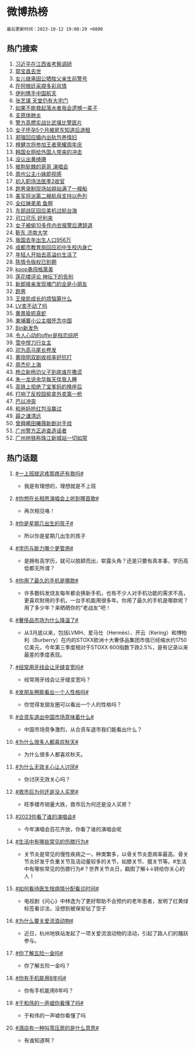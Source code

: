 # 微博热榜

`最后更新时间：2023-10-12 19:08:29 +0800`

## 热门搜索

1. [习近平在江西省考察调研](https://m.weibo.cn/search?containerid=100103type%3D1%26t%3D10%26q%3D%23%E4%B9%A0%E8%BF%91%E5%B9%B3%E5%9C%A8%E6%B1%9F%E8%A5%BF%E7%9C%81%E8%80%83%E5%AF%9F%E8%B0%83%E7%A0%94%23&stream_entry_id=51&isnewpage=1&extparam=seat%3D1%26filter_type%3Drealtimehot%26pos%3D0%26c_type%3D51%26q%3D%2523%25E4%25B9%25A0%25E8%25BF%2591%25E5%25B9%25B3%25E5%259C%25A8%25E6%25B1%259F%25E8%25A5%25BF%25E7%259C%2581%25E8%2580%2583%25E5%25AF%259F%25E8%25B0%2583%25E7%25A0%2594%2523%26dgr%3D0%26stream_entry_id%3D51%26cate%3D10103%26display_time%3D1697108908%26pre_seqid%3D169710890861102733978)
1. [郭宝昌去世](https://m.weibo.cn/search?containerid=100103type%3D1%26t%3D10%26q%3D%23%E9%83%AD%E5%AE%9D%E6%98%8C%E5%8E%BB%E4%B8%96%23&stream_entry_id=31&isnewpage=1&extparam=seat%3D1%26stream_entry_id%3D31%26c_type%3D31%26band_rank%3D1%26cate%3D5001%26filter_type%3Drealtimehot%26pos%3D0%26lcate%3D5001%26q%3D%2523%25E9%2583%25AD%25E5%25AE%259D%25E6%2598%258C%25E5%258E%25BB%25E4%25B8%2596%2523%26dgr%3D0%26realpos%3D1%26flag%3D16%26display_time%3D1697108908%26pre_seqid%3D169710890861102733978)
1. [女儿继承因公牺牲父亲生前警号](https://m.weibo.cn/search?containerid=100103type%3D1%26t%3D10%26q%3D%23%E5%A5%B3%E5%84%BF%E7%BB%A7%E6%89%BF%E5%9B%A0%E5%85%AC%E7%89%BA%E7%89%B2%E7%88%B6%E4%BA%B2%E7%94%9F%E5%89%8D%E8%AD%A6%E5%8F%B7%23&stream_entry_id=31&isnewpage=1&extparam=seat%3D1%26stream_entry_id%3D31%26c_type%3D31%26band_rank%3D2%26cate%3D5001%26filter_type%3Drealtimehot%26pos%3D1%26lcate%3D5001%26q%3D%2523%25E5%25A5%25B3%25E5%2584%25BF%25E7%25BB%25A7%25E6%2589%25BF%25E5%259B%25A0%25E5%2585%25AC%25E7%2589%25BA%25E7%2589%25B2%25E7%2588%25B6%25E4%25BA%25B2%25E7%2594%259F%25E5%2589%258D%25E8%25AD%25A6%25E5%258F%25B7%2523%26dgr%3D0%26realpos%3D2%26flag%3D32768%26display_time%3D1697108908%26pre_seqid%3D169710890861102733978)
1. [在阿根廷采撷多彩风情](https://m.weibo.cn/search?containerid=100103type%3D1%26t%3D10%26q%3D%23%E5%9C%A8%E9%98%BF%E6%A0%B9%E5%BB%B7%E9%87%87%E6%92%B7%E5%A4%9A%E5%BD%A9%E9%A3%8E%E6%83%85%23&stream_entry_id=31&isnewpage=1&extparam=seat%3D1%26stream_entry_id%3D31%26c_type%3D31%26band_rank%3D3%26cate%3D5001%26filter_type%3Drealtimehot%26pos%3D2%26lcate%3D5001%26q%3D%2523%25E5%259C%25A8%25E9%2598%25BF%25E6%25A0%25B9%25E5%25BB%25B7%25E9%2587%2587%25E6%2592%25B7%25E5%25A4%259A%25E5%25BD%25A9%25E9%25A3%258E%25E6%2583%2585%2523%26dgr%3D0%26realpos%3D3%26flag%3D0%26display_time%3D1697108908%26pre_seqid%3D169710890861102733978)
1. [伊利携手中国航天](https://m.weibo.cn/search?containerid=100103type%3D1%26t%3D10%26q%3D%23%E4%BC%8A%E5%88%A9%E6%90%BA%E6%89%8B%E4%B8%AD%E5%9B%BD%E8%88%AA%E5%A4%A9%23&stream_entry_id=31&isnewpage=1&extparam=seat%3D1%26stream_entry_id%3D31%26c_type%3D31%26band_rank%3D4%26cate%3D5001%26filter_type%3Drealtimehot%26is_ad_pos%3D1%26pos%3D3%26adid%3D207542%26q%3D%2523%25E4%25BC%258A%25E5%2588%25A9%25E6%2590%25BA%25E6%2589%258B%25E4%25B8%25AD%25E5%259B%25BD%25E8%2588%25AA%25E5%25A4%25A9%2523%26dgr%3D0%26lcate%3D5001%26topic_ad%3D1%26display_time%3D1697108908%26pre_seqid%3D169710890861102733978)
1. [张艺谋 天堂仍有大宅门](https://m.weibo.cn/search?containerid=100103type%3D1%26t%3D10%26q%3D%E5%BC%A0%E8%89%BA%E8%B0%8B+%E5%A4%A9%E5%A0%82%E4%BB%8D%E6%9C%89%E5%A4%A7%E5%AE%85%E9%97%A8&stream_entry_id=31&isnewpage=1&extparam=seat%3D1%26stream_entry_id%3D31%26c_type%3D31%26band_rank%3D4%26cate%3D5001%26filter_type%3Drealtimehot%26pos%3D4%26lcate%3D5001%26q%3D%25E5%25BC%25A0%25E8%2589%25BA%25E8%25B0%258B%2520%25E5%25A4%25A9%25E5%25A0%2582%25E4%25BB%258D%25E6%259C%2589%25E5%25A4%25A7%25E5%25AE%2585%25E9%2597%25A8%26dgr%3D0%26realpos%3D4%26flag%3D1%26display_time%3D1697108908%26pre_seqid%3D169710890861102733978)
1. [如果不能救起落水者我会遗憾一辈子](https://m.weibo.cn/search?containerid=100103type%3D1%26t%3D10%26q%3D%23%E5%A6%82%E6%9E%9C%E4%B8%8D%E8%83%BD%E6%95%91%E8%B5%B7%E8%90%BD%E6%B0%B4%E8%80%85%E6%88%91%E4%BC%9A%E9%81%97%E6%86%BE%E4%B8%80%E8%BE%88%E5%AD%90%23&stream_entry_id=31&isnewpage=1&extparam=seat%3D1%26stream_entry_id%3D31%26c_type%3D31%26band_rank%3D5%26cate%3D5001%26filter_type%3Drealtimehot%26pos%3D5%26lcate%3D5001%26q%3D%2523%25E5%25A6%2582%25E6%259E%259C%25E4%25B8%258D%25E8%2583%25BD%25E6%2595%2591%25E8%25B5%25B7%25E8%2590%25BD%25E6%25B0%25B4%25E8%2580%2585%25E6%2588%2591%25E4%25BC%259A%25E9%2581%2597%25E6%2586%25BE%25E4%25B8%2580%25E8%25BE%2588%25E5%25AD%2590%2523%26dgr%3D0%26realpos%3D5%26flag%3D32768%26display_time%3D1697108908%26pre_seqid%3D169710890861102733978)
1. [支原体肺炎](https://m.weibo.cn/search?containerid=100103type%3D1%26t%3D10%26q%3D%E6%94%AF%E5%8E%9F%E4%BD%93%E8%82%BA%E7%82%8E&stream_entry_id=31&isnewpage=1&extparam=seat%3D1%26stream_entry_id%3D31%26c_type%3D31%26band_rank%3D6%26cate%3D5001%26filter_type%3Drealtimehot%26pos%3D6%26lcate%3D5001%26q%3D%25E6%2594%25AF%25E5%258E%259F%25E4%25BD%2593%25E8%2582%25BA%25E7%2582%258E%26dgr%3D0%26realpos%3D6%26flag%3D1%26display_time%3D1697108908%26pre_seqid%3D169710890861102733978)
1. [警方高燃实战比武堪比警匪片](https://m.weibo.cn/search?containerid=100103type%3D1%26t%3D10%26q%3D%23%E8%AD%A6%E6%96%B9%E9%AB%98%E7%87%83%E5%AE%9E%E6%88%98%E6%AF%94%E6%AD%A6%E5%A0%AA%E6%AF%94%E8%AD%A6%E5%8C%AA%E7%89%87%23&stream_entry_id=31&isnewpage=1&extparam=seat%3D1%26stream_entry_id%3D31%26c_type%3D31%26band_rank%3D7%26cate%3D5001%26filter_type%3Drealtimehot%26pos%3D7%26lcate%3D5001%26q%3D%2523%25E8%25AD%25A6%25E6%2596%25B9%25E9%25AB%2598%25E7%2587%2583%25E5%25AE%259E%25E6%2588%2598%25E6%25AF%2594%25E6%25AD%25A6%25E5%25A0%25AA%25E6%25AF%2594%25E8%25AD%25A6%25E5%258C%25AA%25E7%2589%2587%2523%26dgr%3D0%26realpos%3D7%26flag%3D32768%26display_time%3D1697108908%26pre_seqid%3D169710890861102733978)
1. [女子怀孕5个月被房东知道后退租](https://m.weibo.cn/search?containerid=100103type%3D1%26t%3D10%26q%3D%23%E5%A5%B3%E5%AD%90%E6%80%80%E5%AD%955%E4%B8%AA%E6%9C%88%E8%A2%AB%E6%88%BF%E4%B8%9C%E7%9F%A5%E9%81%93%E5%90%8E%E9%80%80%E7%A7%9F%23&stream_entry_id=31&isnewpage=1&extparam=seat%3D1%26stream_entry_id%3D31%26c_type%3D31%26band_rank%3D8%26cate%3D5001%26filter_type%3Drealtimehot%26pos%3D8%26lcate%3D5001%26q%3D%2523%25E5%25A5%25B3%25E5%25AD%2590%25E6%2580%2580%25E5%25AD%25955%25E4%25B8%25AA%25E6%259C%2588%25E8%25A2%25AB%25E6%2588%25BF%25E4%25B8%259C%25E7%259F%25A5%25E9%2581%2593%25E5%2590%258E%25E9%2580%2580%25E7%25A7%259F%2523%26dgr%3D0%26realpos%3D8%26flag%3D2%26display_time%3D1697108908%26pre_seqid%3D169710890861102733978)
1. [郑强回应婚内出轨包养情妇](https://m.weibo.cn/search?containerid=100103type%3D1%26t%3D10%26q%3D%23%E9%83%91%E5%BC%BA%E5%9B%9E%E5%BA%94%E5%A9%9A%E5%86%85%E5%87%BA%E8%BD%A8%E5%8C%85%E5%85%BB%E6%83%85%E5%A6%87%23&stream_entry_id=31&isnewpage=1&extparam=seat%3D1%26stream_entry_id%3D31%26c_type%3D31%26band_rank%3D9%26cate%3D5001%26filter_type%3Drealtimehot%26pos%3D9%26lcate%3D5001%26q%3D%2523%25E9%2583%2591%25E5%25BC%25BA%25E5%259B%259E%25E5%25BA%2594%25E5%25A9%259A%25E5%2586%2585%25E5%2587%25BA%25E8%25BD%25A8%25E5%258C%2585%25E5%2585%25BB%25E6%2583%2585%25E5%25A6%2587%2523%26dgr%3D0%26realpos%3D9%26flag%3D2%26display_time%3D1697108908%26pre_seqid%3D169710890861102733978)
1. [檀健次将参加王者荣耀周年庆](https://m.weibo.cn/search?containerid=100103type%3D1%26t%3D10%26q%3D%23%E6%AA%80%E5%81%A5%E6%AC%A1%E5%B0%86%E5%8F%82%E5%8A%A0%E7%8E%8B%E8%80%85%E8%8D%A3%E8%80%80%E5%91%A8%E5%B9%B4%E5%BA%86%23&stream_entry_id=31&isnewpage=1&extparam=seat%3D1%26stream_entry_id%3D31%26c_type%3D31%26band_rank%3D10%26cate%3D5001%26filter_type%3Drealtimehot%26pos%3D10%26lcate%3D5001%26q%3D%2523%25E6%25AA%2580%25E5%2581%25A5%25E6%25AC%25A1%25E5%25B0%2586%25E5%258F%2582%25E5%258A%25A0%25E7%258E%258B%25E8%2580%2585%25E8%258D%25A3%25E8%2580%2580%25E5%2591%25A8%25E5%25B9%25B4%25E5%25BA%2586%2523%26dgr%3D0%26realpos%3D10%26flag%3D1%26display_time%3D1697108908%26pre_seqid%3D169710890861102733978)
1. [韩国女厕给外国人带来的冲击](https://m.weibo.cn/search?containerid=100103type%3D1%26t%3D10%26q%3D%E9%9F%A9%E5%9B%BD%E5%A5%B3%E5%8E%95%E7%BB%99%E5%A4%96%E5%9B%BD%E4%BA%BA%E5%B8%A6%E6%9D%A5%E7%9A%84%E5%86%B2%E5%87%BB&stream_entry_id=31&isnewpage=1&extparam=seat%3D1%26stream_entry_id%3D31%26c_type%3D31%26band_rank%3D11%26cate%3D5001%26filter_type%3Drealtimehot%26pos%3D11%26lcate%3D5001%26q%3D%25E9%259F%25A9%25E5%259B%25BD%25E5%25A5%25B3%25E5%258E%2595%25E7%25BB%2599%25E5%25A4%2596%25E5%259B%25BD%25E4%25BA%25BA%25E5%25B8%25A6%25E6%259D%25A5%25E7%259A%2584%25E5%2586%25B2%25E5%2587%25BB%26dgr%3D0%26realpos%3D11%26flag%3D1%26display_time%3D1697108908%26pre_seqid%3D169710890861102733978)
1. [没认出黄绮珊](https://m.weibo.cn/search?containerid=100103type%3D1%26t%3D10%26q%3D%23%E6%B2%A1%E8%AE%A4%E5%87%BA%E9%BB%84%E7%BB%AE%E7%8F%8A%23&stream_entry_id=31&isnewpage=1&extparam=seat%3D1%26stream_entry_id%3D31%26c_type%3D31%26band_rank%3D12%26cate%3D5001%26filter_type%3Drealtimehot%26pos%3D12%26lcate%3D5001%26q%3D%2523%25E6%25B2%25A1%25E8%25AE%25A4%25E5%2587%25BA%25E9%25BB%2584%25E7%25BB%25AE%25E7%258F%258A%2523%26dgr%3D0%26realpos%3D12%26flag%3D1%26display_time%3D1697108908%26pre_seqid%3D169710890861102733978)
1. [披荆斩棘的哥哥 演唱会](https://m.weibo.cn/search?containerid=100103type%3D1%26t%3D10%26q%3D%E6%8A%AB%E8%8D%86%E6%96%A9%E6%A3%98%E7%9A%84%E5%93%A5%E5%93%A5+%E6%BC%94%E5%94%B1%E4%BC%9A&stream_entry_id=31&isnewpage=1&extparam=seat%3D1%26stream_entry_id%3D31%26c_type%3D31%26band_rank%3D13%26cate%3D5001%26filter_type%3Drealtimehot%26pos%3D13%26lcate%3D5001%26q%3D%25E6%258A%25AB%25E8%258D%2586%25E6%2596%25A9%25E6%25A3%2598%25E7%259A%2584%25E5%2593%25A5%25E5%2593%25A5%2520%25E6%25BC%2594%25E5%2594%25B1%25E4%25BC%259A%26dgr%3D0%26realpos%3D13%26flag%3D1%26display_time%3D1697108908%26pre_seqid%3D169710890861102733978)
1. [周也公主小妹即视感](https://m.weibo.cn/search?containerid=100103type%3D1%26t%3D10%26q%3D%23%E5%91%A8%E4%B9%9F%E5%85%AC%E4%B8%BB%E5%B0%8F%E5%A6%B9%E5%8D%B3%E8%A7%86%E6%84%9F%23&stream_entry_id=31&isnewpage=1&extparam=seat%3D1%26stream_entry_id%3D31%26c_type%3D31%26band_rank%3D14%26cate%3D5001%26filter_type%3Drealtimehot%26pos%3D14%26lcate%3D5001%26q%3D%2523%25E5%2591%25A8%25E4%25B9%259F%25E5%2585%25AC%25E4%25B8%25BB%25E5%25B0%258F%25E5%25A6%25B9%25E5%258D%25B3%25E8%25A7%2586%25E6%2584%259F%2523%26dgr%3D0%26realpos%3D14%26flag%3D1%26display_time%3D1697108908%26pre_seqid%3D169710890861102733978)
1. [初入职场法医季2收官](https://m.weibo.cn/search?containerid=100103type%3D1%26t%3D10%26q%3D%23%E5%88%9D%E5%85%A5%E8%81%8C%E5%9C%BA%E6%B3%95%E5%8C%BB%E5%AD%A32%E6%94%B6%E5%AE%98%23&stream_entry_id=31&isnewpage=1&extparam=seat%3D1%26stream_entry_id%3D31%26c_type%3D31%26band_rank%3D15%26cate%3D5001%26filter_type%3Drealtimehot%26lcate%3D5001%26pos%3D15%26adid%3D207692%26q%3D%2523%25E5%2588%259D%25E5%2585%25A5%25E8%2581%258C%25E5%259C%25BA%25E6%25B3%2595%25E5%258C%25BB%25E5%25AD%25A32%25E6%2594%25B6%25E5%25AE%2598%2523%26dgr%3D0%26realpos%3D15%26flag%3D0%26display_time%3D1697108908%26pre_seqid%3D169710890861102733978)
1. [跑男录制现场站姐站满了一艘船](https://m.weibo.cn/search?containerid=100103type%3D1%26t%3D10%26q%3D%23%E8%B7%91%E7%94%B7%E5%BD%95%E5%88%B6%E7%8E%B0%E5%9C%BA%E7%AB%99%E5%A7%90%E7%AB%99%E6%BB%A1%E4%BA%86%E4%B8%80%E8%89%98%E8%88%B9%23&stream_entry_id=31&isnewpage=1&extparam=seat%3D1%26stream_entry_id%3D31%26c_type%3D31%26band_rank%3D16%26cate%3D5001%26filter_type%3Drealtimehot%26pos%3D16%26lcate%3D5001%26q%3D%2523%25E8%25B7%2591%25E7%2594%25B7%25E5%25BD%2595%25E5%2588%25B6%25E7%258E%25B0%25E5%259C%25BA%25E7%25AB%2599%25E5%25A7%2590%25E7%25AB%2599%25E6%25BB%25A1%25E4%25BA%2586%25E4%25B8%2580%25E8%2589%2598%25E8%2588%25B9%2523%26dgr%3D0%26realpos%3D16%26flag%3D0%26display_time%3D1697108908%26pre_seqid%3D169710890861102733978)
1. [美军将派第二艘航母支持以色列](https://m.weibo.cn/search?containerid=100103type%3D1%26t%3D10%26q%3D%23%E7%BE%8E%E5%86%9B%E5%B0%86%E6%B4%BE%E7%AC%AC%E4%BA%8C%E8%89%98%E8%88%AA%E6%AF%8D%E6%94%AF%E6%8C%81%E4%BB%A5%E8%89%B2%E5%88%97%23&stream_entry_id=31&isnewpage=1&extparam=seat%3D1%26stream_entry_id%3D31%26c_type%3D31%26band_rank%3D17%26cate%3D5001%26filter_type%3Drealtimehot%26pos%3D17%26lcate%3D5001%26q%3D%2523%25E7%25BE%258E%25E5%2586%259B%25E5%25B0%2586%25E6%25B4%25BE%25E7%25AC%25AC%25E4%25BA%258C%25E8%2589%2598%25E8%2588%25AA%25E6%25AF%258D%25E6%2594%25AF%25E6%258C%2581%25E4%25BB%25A5%25E8%2589%25B2%25E5%2588%2597%2523%26dgr%3D0%26realpos%3D17%26flag%3D0%26display_time%3D1697108908%26pre_seqid%3D169710890861102733978)
1. [全红婵弟弟 鱼啊](https://m.weibo.cn/search?containerid=100103type%3D1%26t%3D10%26q%3D%E5%85%A8%E7%BA%A2%E5%A9%B5%E5%BC%9F%E5%BC%9F+%E9%B1%BC%E5%95%8A&stream_entry_id=31&isnewpage=1&extparam=seat%3D1%26stream_entry_id%3D31%26c_type%3D31%26band_rank%3D18%26cate%3D5001%26filter_type%3Drealtimehot%26pos%3D18%26lcate%3D5001%26q%3D%25E5%2585%25A8%25E7%25BA%25A2%25E5%25A9%25B5%25E5%25BC%259F%25E5%25BC%259F%2520%25E9%25B1%25BC%25E5%2595%258A%26dgr%3D0%26realpos%3D18%26flag%3D0%26display_time%3D1697108908%26pre_seqid%3D169710890861102733978)
1. [东部战区回应美机过航台海](https://m.weibo.cn/search?containerid=100103type%3D1%26t%3D10%26q%3D%23%E4%B8%9C%E9%83%A8%E6%88%98%E5%8C%BA%E5%9B%9E%E5%BA%94%E7%BE%8E%E6%9C%BA%E8%BF%87%E8%88%AA%E5%8F%B0%E6%B5%B7%23&stream_entry_id=31&isnewpage=1&extparam=seat%3D1%26stream_entry_id%3D31%26c_type%3D31%26band_rank%3D19%26cate%3D5001%26filter_type%3Drealtimehot%26pos%3D19%26lcate%3D5001%26q%3D%2523%25E4%25B8%259C%25E9%2583%25A8%25E6%2588%2598%25E5%258C%25BA%25E5%259B%259E%25E5%25BA%2594%25E7%25BE%258E%25E6%259C%25BA%25E8%25BF%2587%25E8%2588%25AA%25E5%258F%25B0%25E6%25B5%25B7%2523%26dgr%3D0%26realpos%3D19%26flag%3D0%26display_time%3D1697108908%26pre_seqid%3D169710890861102733978)
1. [可口可乐 好利来](https://m.weibo.cn/search?containerid=100103type%3D1%26t%3D10%26q%3D%E5%8F%AF%E5%8F%A3%E5%8F%AF%E4%B9%90+%E5%A5%BD%E5%88%A9%E6%9D%A5&stream_entry_id=31&isnewpage=1&extparam=seat%3D1%26stream_entry_id%3D31%26c_type%3D31%26band_rank%3D20%26cate%3D5001%26filter_type%3Drealtimehot%26pos%3D20%26lcate%3D5001%26q%3D%25E5%258F%25AF%25E5%258F%25A3%25E5%258F%25AF%25E4%25B9%2590%2520%25E5%25A5%25BD%25E5%2588%25A9%25E6%259D%25A5%26dgr%3D0%26realpos%3D20%26flag%3D0%26display_time%3D1697108908%26pre_seqid%3D169710890861102733978)
1. [女子被偷10多件内衣报警后遭辞退](https://m.weibo.cn/search?containerid=100103type%3D1%26t%3D10%26q%3D%23%E5%A5%B3%E5%AD%90%E8%A2%AB%E5%81%B710%E5%A4%9A%E4%BB%B6%E5%86%85%E8%A1%A3%E6%8A%A5%E8%AD%A6%E5%90%8E%E9%81%AD%E8%BE%9E%E9%80%80%23&stream_entry_id=31&isnewpage=1&extparam=seat%3D1%26stream_entry_id%3D31%26c_type%3D31%26band_rank%3D21%26cate%3D5001%26filter_type%3Drealtimehot%26pos%3D21%26lcate%3D5001%26q%3D%2523%25E5%25A5%25B3%25E5%25AD%2590%25E8%25A2%25AB%25E5%2581%25B710%25E5%25A4%259A%25E4%25BB%25B6%25E5%2586%2585%25E8%25A1%25A3%25E6%258A%25A5%25E8%25AD%25A6%25E5%2590%258E%25E9%2581%25AD%25E8%25BE%259E%25E9%2580%2580%2523%26dgr%3D0%26realpos%3D21%26flag%3D0%26display_time%3D1697108908%26pre_seqid%3D169710890861102733978)
1. [靳东 济南大学](https://m.weibo.cn/search?containerid=100103type%3D1%26t%3D10%26q%3D%E9%9D%B3%E4%B8%9C+%E6%B5%8E%E5%8D%97%E5%A4%A7%E5%AD%A6&stream_entry_id=31&isnewpage=1&extparam=seat%3D1%26stream_entry_id%3D31%26c_type%3D31%26band_rank%3D22%26cate%3D5001%26filter_type%3Drealtimehot%26pos%3D22%26lcate%3D5001%26q%3D%25E9%259D%25B3%25E4%25B8%259C%2520%25E6%25B5%258E%25E5%258D%2597%25E5%25A4%25A7%25E5%25AD%25A6%26dgr%3D0%26realpos%3D22%26flag%3D0%26display_time%3D1697108908%26pre_seqid%3D169710890861102733978)
1. [我国去年出生人口956万](https://m.weibo.cn/search?containerid=100103type%3D1%26t%3D10%26q%3D%23%E6%88%91%E5%9B%BD%E5%8E%BB%E5%B9%B4%E5%87%BA%E7%94%9F%E4%BA%BA%E5%8F%A3956%E4%B8%87%23&stream_entry_id=31&isnewpage=1&extparam=seat%3D1%26stream_entry_id%3D31%26c_type%3D31%26band_rank%3D23%26cate%3D5001%26filter_type%3Drealtimehot%26pos%3D23%26lcate%3D5001%26q%3D%2523%25E6%2588%2591%25E5%259B%25BD%25E5%258E%25BB%25E5%25B9%25B4%25E5%2587%25BA%25E7%2594%259F%25E4%25BA%25BA%25E5%258F%25A3956%25E4%25B8%2587%2523%26dgr%3D0%26realpos%3D23%26flag%3D0%26display_time%3D1697108908%26pre_seqid%3D169710890861102733978)
1. [成都市教育局回应初中生校内身亡](https://m.weibo.cn/search?containerid=100103type%3D1%26t%3D10%26q%3D%23%E6%88%90%E9%83%BD%E5%B8%82%E6%95%99%E8%82%B2%E5%B1%80%E5%9B%9E%E5%BA%94%E5%88%9D%E4%B8%AD%E7%94%9F%E6%A0%A1%E5%86%85%E8%BA%AB%E4%BA%A1%23&stream_entry_id=31&isnewpage=1&extparam=seat%3D1%26stream_entry_id%3D31%26c_type%3D31%26band_rank%3D24%26cate%3D5001%26filter_type%3Drealtimehot%26pos%3D24%26lcate%3D5001%26q%3D%2523%25E6%2588%2590%25E9%2583%25BD%25E5%25B8%2582%25E6%2595%2599%25E8%2582%25B2%25E5%25B1%2580%25E5%259B%259E%25E5%25BA%2594%25E5%2588%259D%25E4%25B8%25AD%25E7%2594%259F%25E6%25A0%25A1%25E5%2586%2585%25E8%25BA%25AB%25E4%25BA%25A1%2523%26dgr%3D0%26realpos%3D24%26flag%3D1%26display_time%3D1697108908%26pre_seqid%3D169710890861102733978)
1. [年轻人开始去高溢价生活了](https://m.weibo.cn/search?containerid=100103type%3D1%26t%3D10%26q%3D%23%E5%B9%B4%E8%BD%BB%E4%BA%BA%E5%BC%80%E5%A7%8B%E5%8E%BB%E9%AB%98%E6%BA%A2%E4%BB%B7%E7%94%9F%E6%B4%BB%E4%BA%86%23&stream_entry_id=31&isnewpage=1&extparam=seat%3D1%26stream_entry_id%3D31%26c_type%3D31%26band_rank%3D25%26cate%3D5001%26filter_type%3Drealtimehot%26pos%3D25%26lcate%3D5001%26q%3D%2523%25E5%25B9%25B4%25E8%25BD%25BB%25E4%25BA%25BA%25E5%25BC%2580%25E5%25A7%258B%25E5%258E%25BB%25E9%25AB%2598%25E6%25BA%25A2%25E4%25BB%25B7%25E7%2594%259F%25E6%25B4%25BB%25E4%25BA%2586%2523%26dgr%3D0%26realpos%3D25%26flag%3D1%26display_time%3D1697108908%26pre_seqid%3D169710890861102733978)
1. [陈情令版权已到期](https://m.weibo.cn/search?containerid=100103type%3D1%26t%3D10%26q%3D%23%E9%99%88%E6%83%85%E4%BB%A4%E7%89%88%E6%9D%83%E5%B7%B2%E5%88%B0%E6%9C%9F%23&stream_entry_id=31&isnewpage=1&extparam=seat%3D1%26stream_entry_id%3D31%26c_type%3D31%26band_rank%3D26%26cate%3D5001%26filter_type%3Drealtimehot%26pos%3D26%26lcate%3D5001%26q%3D%2523%25E9%2599%2588%25E6%2583%2585%25E4%25BB%25A4%25E7%2589%2588%25E6%259D%2583%25E5%25B7%25B2%25E5%2588%25B0%25E6%259C%259F%2523%26dgr%3D0%26realpos%3D26%26flag%3D0%26display_time%3D1697108908%26pre_seqid%3D169710890861102733978)
1. [kpop勇闯格莱美](https://m.weibo.cn/search?containerid=100103type%3D1%26t%3D10%26q%3D%23kpop%E5%8B%87%E9%97%AF%E6%A0%BC%E8%8E%B1%E7%BE%8E%23&stream_entry_id=31&isnewpage=1&extparam=seat%3D1%26stream_entry_id%3D31%26c_type%3D31%26band_rank%3D27%26cate%3D5001%26filter_type%3Drealtimehot%26pos%3D27%26lcate%3D5001%26q%3D%2523kpop%25E5%258B%2587%25E9%2597%25AF%25E6%25A0%25BC%25E8%258E%25B1%25E7%25BE%258E%2523%26dgr%3D0%26realpos%3D27%26flag%3D1%26display_time%3D1697108908%26pre_seqid%3D169710890861102733978)
1. [莲花楼评论 神坛下的告别](https://m.weibo.cn/search?containerid=100103type%3D1%26t%3D10%26q%3D%E8%8E%B2%E8%8A%B1%E6%A5%BC%E8%AF%84%E8%AE%BA+%E7%A5%9E%E5%9D%9B%E4%B8%8B%E7%9A%84%E5%91%8A%E5%88%AB&stream_entry_id=31&isnewpage=1&extparam=seat%3D1%26stream_entry_id%3D31%26c_type%3D31%26band_rank%3D28%26cate%3D5001%26filter_type%3Drealtimehot%26pos%3D28%26lcate%3D5001%26q%3D%25E8%258E%25B2%25E8%258A%25B1%25E6%25A5%25BC%25E8%25AF%2584%25E8%25AE%25BA%2520%25E7%25A5%259E%25E5%259D%259B%25E4%25B8%258B%25E7%259A%2584%25E5%2591%258A%25E5%2588%25AB%26dgr%3D0%26realpos%3D28%26flag%3D1%26display_time%3D1697108908%26pre_seqid%3D169710890861102733978)
1. [新郎接亲发现堵门的全是小朋友](https://m.weibo.cn/search?containerid=100103type%3D1%26t%3D10%26q%3D%23%E6%96%B0%E9%83%8E%E6%8E%A5%E4%BA%B2%E5%8F%91%E7%8E%B0%E5%A0%B5%E9%97%A8%E7%9A%84%E5%85%A8%E6%98%AF%E5%B0%8F%E6%9C%8B%E5%8F%8B%23&stream_entry_id=31&isnewpage=1&extparam=seat%3D1%26stream_entry_id%3D31%26c_type%3D31%26band_rank%3D29%26cate%3D5001%26filter_type%3Drealtimehot%26pos%3D29%26lcate%3D5001%26q%3D%2523%25E6%2596%25B0%25E9%2583%258E%25E6%258E%25A5%25E4%25BA%25B2%25E5%258F%2591%25E7%258E%25B0%25E5%25A0%25B5%25E9%2597%25A8%25E7%259A%2584%25E5%2585%25A8%25E6%2598%25AF%25E5%25B0%258F%25E6%259C%258B%25E5%258F%258B%2523%26dgr%3D0%26realpos%3D29%26flag%3D32768%26display_time%3D1697108908%26pre_seqid%3D169710890861102733978)
1. [跑男](https://m.weibo.cn/search?containerid=100103type%3D1%26t%3D10%26q%3D%E8%B7%91%E7%94%B7&stream_entry_id=31&isnewpage=1&extparam=seat%3D1%26stream_entry_id%3D31%26c_type%3D31%26band_rank%3D30%26cate%3D5001%26filter_type%3Drealtimehot%26pos%3D30%26lcate%3D5001%26q%3D%25E8%25B7%2591%25E7%2594%25B7%26dgr%3D0%26realpos%3D30%26flag%3D0%26display_time%3D1697108908%26pre_seqid%3D169710890861102733978)
1. [王俊凯成长的烦恼算什么](https://m.weibo.cn/search?containerid=100103type%3D1%26t%3D10%26q%3D%23%E7%8E%8B%E4%BF%8A%E5%87%AF%E6%88%90%E9%95%BF%E7%9A%84%E7%83%A6%E6%81%BC%E7%AE%97%E4%BB%80%E4%B9%88%23&stream_entry_id=31&isnewpage=1&extparam=seat%3D1%26stream_entry_id%3D31%26c_type%3D31%26band_rank%3D31%26cate%3D5001%26filter_type%3Drealtimehot%26pos%3D31%26lcate%3D5001%26q%3D%2523%25E7%258E%258B%25E4%25BF%258A%25E5%2587%25AF%25E6%2588%2590%25E9%2595%25BF%25E7%259A%2584%25E7%2583%25A6%25E6%2581%25BC%25E7%25AE%2597%25E4%25BB%2580%25E4%25B9%2588%2523%26dgr%3D0%26realpos%3D31%26flag%3D1%26display_time%3D1697108908%26pre_seqid%3D169710890861102733978)
1. [LV卖不动了吗](https://m.weibo.cn/search?containerid=100103type%3D1%26t%3D10%26q%3D%23LV%E5%8D%96%E4%B8%8D%E5%8A%A8%E4%BA%86%E5%90%97%23&stream_entry_id=31&isnewpage=1&extparam=seat%3D1%26stream_entry_id%3D31%26c_type%3D31%26band_rank%3D32%26cate%3D5001%26filter_type%3Drealtimehot%26pos%3D32%26lcate%3D5001%26q%3D%2523LV%25E5%258D%2596%25E4%25B8%258D%25E5%258A%25A8%25E4%25BA%2586%25E5%2590%2597%2523%26dgr%3D0%26realpos%3D32%26flag%3D0%26display_time%3D1697108908%26pre_seqid%3D169710890861102733978)
1. [黄景瑜抓真蛇](https://m.weibo.cn/search?containerid=100103type%3D1%26t%3D10%26q%3D%23%E9%BB%84%E6%99%AF%E7%91%9C%E6%8A%93%E7%9C%9F%E8%9B%87%23&stream_entry_id=31&isnewpage=1&extparam=seat%3D1%26stream_entry_id%3D31%26c_type%3D31%26band_rank%3D33%26cate%3D5001%26filter_type%3Drealtimehot%26pos%3D33%26lcate%3D5001%26q%3D%2523%25E9%25BB%2584%25E6%2599%25AF%25E7%2591%259C%25E6%258A%2593%25E7%259C%259F%25E8%259B%2587%2523%26dgr%3D0%26realpos%3D33%26flag%3D1%26display_time%3D1697108908%26pre_seqid%3D169710890861102733978)
1. [柬埔寨小公主唱怀念中国](https://m.weibo.cn/search?containerid=100103type%3D1%26t%3D10%26q%3D%23%E6%9F%AC%E5%9F%94%E5%AF%A8%E5%B0%8F%E5%85%AC%E4%B8%BB%E5%94%B1%E6%80%80%E5%BF%B5%E4%B8%AD%E5%9B%BD%23&stream_entry_id=31&isnewpage=1&extparam=seat%3D1%26stream_entry_id%3D31%26c_type%3D31%26band_rank%3D34%26cate%3D5001%26filter_type%3Drealtimehot%26pos%3D34%26lcate%3D5001%26q%3D%2523%25E6%259F%25AC%25E5%259F%2594%25E5%25AF%25A8%25E5%25B0%258F%25E5%2585%25AC%25E4%25B8%25BB%25E5%2594%25B1%25E6%2580%2580%25E5%25BF%25B5%25E4%25B8%25AD%25E5%259B%25BD%2523%26dgr%3D0%26realpos%3D34%26flag%3D1%26display_time%3D1697108908%26pre_seqid%3D169710890861102733978)
1. [Bin新发色](https://m.weibo.cn/search?containerid=100103type%3D1%26t%3D10%26q%3D%23Bin%E6%96%B0%E5%8F%91%E8%89%B2%23&stream_entry_id=31&isnewpage=1&extparam=seat%3D1%26stream_entry_id%3D31%26c_type%3D31%26band_rank%3D35%26cate%3D5001%26filter_type%3Drealtimehot%26pos%3D35%26lcate%3D5001%26q%3D%2523Bin%25E6%2596%25B0%25E5%258F%2591%25E8%2589%25B2%2523%26dgr%3D0%26realpos%3D35%26flag%3D1%26display_time%3D1697108908%26pre_seqid%3D169710890861102733978)
1. [令人心动的offer是档恋综吧](https://m.weibo.cn/search?containerid=100103type%3D1%26t%3D10%26q%3D%23%E4%BB%A4%E4%BA%BA%E5%BF%83%E5%8A%A8%E7%9A%84offer%E6%98%AF%E6%A1%A3%E6%81%8B%E7%BB%BC%E5%90%A7%23&stream_entry_id=31&isnewpage=1&extparam=seat%3D1%26stream_entry_id%3D31%26c_type%3D31%26band_rank%3D36%26cate%3D5001%26filter_type%3Drealtimehot%26pos%3D36%26lcate%3D5001%26q%3D%2523%25E4%25BB%25A4%25E4%25BA%25BA%25E5%25BF%2583%25E5%258A%25A8%25E7%259A%2584offer%25E6%2598%25AF%25E6%25A1%25A3%25E6%2581%258B%25E7%25BB%25BC%25E5%2590%25A7%2523%26dgr%3D0%26realpos%3D36%26flag%3D1%26display_time%3D1697108908%26pre_seqid%3D169710890861102733978)
1. [雪中悍刀行女主](https://m.weibo.cn/search?containerid=100103type%3D1%26t%3D10%26q%3D%23%E9%9B%AA%E4%B8%AD%E6%82%8D%E5%88%80%E8%A1%8C%E5%A5%B3%E4%B8%BB%23&stream_entry_id=31&isnewpage=1&extparam=seat%3D1%26stream_entry_id%3D31%26c_type%3D31%26band_rank%3D37%26cate%3D5001%26filter_type%3Drealtimehot%26pos%3D37%26lcate%3D5001%26q%3D%2523%25E9%259B%25AA%25E4%25B8%25AD%25E6%2582%258D%25E5%2588%2580%25E8%25A1%258C%25E5%25A5%25B3%25E4%25B8%25BB%2523%26dgr%3D0%26realpos%3D37%26flag%3D0%26display_time%3D1697108908%26pre_seqid%3D169710890861102733978)
1. [邓为高马尾长卷发](https://m.weibo.cn/search?containerid=100103type%3D1%26t%3D10%26q%3D%23%E9%82%93%E4%B8%BA%E9%AB%98%E9%A9%AC%E5%B0%BE%E9%95%BF%E5%8D%B7%E5%8F%91%23&stream_entry_id=31&isnewpage=1&extparam=seat%3D1%26stream_entry_id%3D31%26c_type%3D31%26band_rank%3D38%26cate%3D5001%26filter_type%3Drealtimehot%26pos%3D38%26lcate%3D5001%26q%3D%2523%25E9%2582%2593%25E4%25B8%25BA%25E9%25AB%2598%25E9%25A9%25AC%25E5%25B0%25BE%25E9%2595%25BF%25E5%258D%25B7%25E5%258F%2591%2523%26dgr%3D0%26realpos%3D38%26flag%3D0%26display_time%3D1697108908%26pre_seqid%3D169710890861102733978)
1. [黄晓明双剧收视率好抗打](https://m.weibo.cn/search?containerid=100103type%3D1%26t%3D10%26q%3D%23%E9%BB%84%E6%99%93%E6%98%8E%E5%8F%8C%E5%89%A7%E6%94%B6%E8%A7%86%E7%8E%87%E5%A5%BD%E6%8A%97%E6%89%93%23&stream_entry_id=31&isnewpage=1&extparam=seat%3D1%26stream_entry_id%3D31%26c_type%3D31%26band_rank%3D39%26cate%3D5001%26filter_type%3Drealtimehot%26pos%3D39%26lcate%3D5001%26q%3D%2523%25E9%25BB%2584%25E6%2599%2593%25E6%2598%258E%25E5%258F%258C%25E5%2589%25A7%25E6%2594%25B6%25E8%25A7%2586%25E7%258E%2587%25E5%25A5%25BD%25E6%258A%2597%25E6%2589%2593%2523%26dgr%3D0%26realpos%3D39%26flag%3D1%26display_time%3D1697108908%26pre_seqid%3D169710890861102733978)
1. [周杰伦上海](https://m.weibo.cn/search?containerid=100103type%3D1%26t%3D10%26q%3D%E5%91%A8%E6%9D%B0%E4%BC%A6%E4%B8%8A%E6%B5%B7&stream_entry_id=31&isnewpage=1&extparam=seat%3D1%26stream_entry_id%3D31%26c_type%3D31%26band_rank%3D40%26cate%3D5001%26filter_type%3Drealtimehot%26pos%3D40%26lcate%3D5001%26q%3D%25E5%2591%25A8%25E6%259D%25B0%25E4%25BC%25A6%25E4%25B8%258A%25E6%25B5%25B7%26dgr%3D0%26realpos%3D40%26flag%3D1%26display_time%3D1697108908%26pre_seqid%3D169710890861102733978)
1. [杨立新杨玏父子到底谁在撒谎](https://m.weibo.cn/search?containerid=100103type%3D1%26t%3D10%26q%3D%23%E6%9D%A8%E7%AB%8B%E6%96%B0%E6%9D%A8%E7%8E%8F%E7%88%B6%E5%AD%90%E5%88%B0%E5%BA%95%E8%B0%81%E5%9C%A8%E6%92%92%E8%B0%8E%23&stream_entry_id=31&isnewpage=1&extparam=seat%3D1%26stream_entry_id%3D31%26c_type%3D31%26band_rank%3D41%26cate%3D5001%26filter_type%3Drealtimehot%26pos%3D41%26lcate%3D5001%26q%3D%2523%25E6%259D%25A8%25E7%25AB%258B%25E6%2596%25B0%25E6%259D%25A8%25E7%258E%258F%25E7%2588%25B6%25E5%25AD%2590%25E5%2588%25B0%25E5%25BA%2595%25E8%25B0%2581%25E5%259C%25A8%25E6%2592%2592%25E8%25B0%258E%2523%26dgr%3D0%26realpos%3D41%26flag%3D0%26display_time%3D1697108908%26pre_seqid%3D169710890861102733978)
1. [朱一龙说余华每天伴我入睡](https://m.weibo.cn/search?containerid=100103type%3D1%26t%3D10%26q%3D%E6%9C%B1%E4%B8%80%E9%BE%99%E8%AF%B4%E4%BD%99%E5%8D%8E%E6%AF%8F%E5%A4%A9%E4%BC%B4%E6%88%91%E5%85%A5%E7%9D%A1&stream_entry_id=31&isnewpage=1&extparam=seat%3D1%26stream_entry_id%3D31%26c_type%3D31%26band_rank%3D42%26cate%3D5001%26filter_type%3Drealtimehot%26pos%3D42%26lcate%3D5001%26q%3D%25E6%259C%25B1%25E4%25B8%2580%25E9%25BE%2599%25E8%25AF%25B4%25E4%25BD%2599%25E5%258D%258E%25E6%25AF%258F%25E5%25A4%25A9%25E4%25BC%25B4%25E6%2588%2591%25E5%2585%25A5%25E7%259D%25A1%26dgr%3D0%26realpos%3D42%26flag%3D1%26display_time%3D1697108908%26pre_seqid%3D169710890861102733978)
1. [高铁上拒绝了宝爹妈的换座后](https://m.weibo.cn/search?containerid=100103type%3D1%26t%3D10%26q%3D%23%E9%AB%98%E9%93%81%E4%B8%8A%E6%8B%92%E7%BB%9D%E4%BA%86%E5%AE%9D%E7%88%B9%E5%A6%88%E7%9A%84%E6%8D%A2%E5%BA%A7%E5%90%8E%23&stream_entry_id=31&isnewpage=1&extparam=seat%3D1%26stream_entry_id%3D31%26c_type%3D31%26band_rank%3D43%26cate%3D5001%26filter_type%3Drealtimehot%26pos%3D43%26lcate%3D5001%26q%3D%2523%25E9%25AB%2598%25E9%2593%2581%25E4%25B8%258A%25E6%258B%2592%25E7%25BB%259D%25E4%25BA%2586%25E5%25AE%259D%25E7%2588%25B9%25E5%25A6%2588%25E7%259A%2584%25E6%258D%25A2%25E5%25BA%25A7%25E5%2590%258E%2523%26dgr%3D0%26realpos%3D43%26flag%3D0%26display_time%3D1697108908%26pre_seqid%3D169710890861102733978)
1. [打响了反校园偷拿外卖第一枪](https://m.weibo.cn/search?containerid=100103type%3D1%26t%3D10%26q%3D%23%E6%89%93%E5%93%8D%E4%BA%86%E5%8F%8D%E6%A0%A1%E5%9B%AD%E5%81%B7%E6%8B%BF%E5%A4%96%E5%8D%96%E7%AC%AC%E4%B8%80%E6%9E%AA%23&stream_entry_id=31&isnewpage=1&extparam=seat%3D1%26stream_entry_id%3D31%26c_type%3D31%26band_rank%3D44%26cate%3D5001%26filter_type%3Drealtimehot%26pos%3D44%26lcate%3D5001%26q%3D%2523%25E6%2589%2593%25E5%2593%258D%25E4%25BA%2586%25E5%258F%258D%25E6%25A0%25A1%25E5%259B%25AD%25E5%2581%25B7%25E6%258B%25BF%25E5%25A4%2596%25E5%258D%2596%25E7%25AC%25AC%25E4%25B8%2580%25E6%259E%25AA%2523%26dgr%3D0%26realpos%3D44%26flag%3D0%26display_time%3D1697108908%26pre_seqid%3D169710890861102733978)
1. [巴以冲突](https://m.weibo.cn/search?containerid=100103type%3D1%26t%3D10%26q%3D%23%E5%B7%B4%E4%BB%A5%E5%86%B2%E7%AA%81%23&stream_entry_id=31&isnewpage=1&extparam=seat%3D1%26stream_entry_id%3D31%26c_type%3D31%26band_rank%3D45%26cate%3D5001%26filter_type%3Drealtimehot%26pos%3D45%26lcate%3D5001%26q%3D%2523%25E5%25B7%25B4%25E4%25BB%25A5%25E5%2586%25B2%25E7%25AA%2581%2523%26dgr%3D0%26realpos%3D45%26flag%3D0%26display_time%3D1697108908%26pre_seqid%3D169710890861102733978)
1. [和爸妈抢红包没赢过](https://m.weibo.cn/search?containerid=100103type%3D1%26t%3D10%26q%3D%23%E5%92%8C%E7%88%B8%E5%A6%88%E6%8A%A2%E7%BA%A2%E5%8C%85%E6%B2%A1%E8%B5%A2%E8%BF%87%23&stream_entry_id=31&isnewpage=1&extparam=seat%3D1%26stream_entry_id%3D31%26c_type%3D31%26band_rank%3D46%26cate%3D5001%26filter_type%3Drealtimehot%26pos%3D46%26lcate%3D5001%26q%3D%2523%25E5%2592%258C%25E7%2588%25B8%25E5%25A6%2588%25E6%258A%25A2%25E7%25BA%25A2%25E5%258C%2585%25E6%25B2%25A1%25E8%25B5%25A2%25E8%25BF%2587%2523%26dgr%3D0%26realpos%3D46%26flag%3D1%26display_time%3D1697108908%26pre_seqid%3D169710890861102733978)
1. [薛之谦清远](https://m.weibo.cn/search?containerid=100103type%3D1%26t%3D10%26q%3D%E8%96%9B%E4%B9%8B%E8%B0%A6%E6%B8%85%E8%BF%9C&stream_entry_id=31&isnewpage=1&extparam=seat%3D1%26stream_entry_id%3D31%26c_type%3D31%26band_rank%3D47%26cate%3D5001%26filter_type%3Drealtimehot%26pos%3D47%26lcate%3D5001%26q%3D%25E8%2596%259B%25E4%25B9%258B%25E8%25B0%25A6%25E6%25B8%2585%25E8%25BF%259C%26dgr%3D0%26realpos%3D47%26flag%3D1%26display_time%3D1697108908%26pre_seqid%3D169710890861102733978)
1. [曾舜晞田曦薇新剧对手戏](https://m.weibo.cn/search?containerid=100103type%3D1%26t%3D10%26q%3D%23%E6%9B%BE%E8%88%9C%E6%99%9E%E7%94%B0%E6%9B%A6%E8%96%87%E6%96%B0%E5%89%A7%E5%AF%B9%E6%89%8B%E6%88%8F%23&stream_entry_id=31&isnewpage=1&extparam=seat%3D1%26stream_entry_id%3D31%26c_type%3D31%26band_rank%3D48%26cate%3D5001%26filter_type%3Drealtimehot%26pos%3D48%26lcate%3D5001%26q%3D%2523%25E6%259B%25BE%25E8%2588%259C%25E6%2599%259E%25E7%2594%25B0%25E6%259B%25A6%25E8%2596%2587%25E6%2596%25B0%25E5%2589%25A7%25E5%25AF%25B9%25E6%2589%258B%25E6%2588%258F%2523%26dgr%3D0%26realpos%3D48%26flag%3D1%26display_time%3D1697108908%26pre_seqid%3D169710890861102733978)
1. [广州警方正追查造谣者](https://m.weibo.cn/search?containerid=100103type%3D1%26t%3D10%26q%3D%23%E5%B9%BF%E5%B7%9E%E8%AD%A6%E6%96%B9%E6%AD%A3%E8%BF%BD%E6%9F%A5%E9%80%A0%E8%B0%A3%E8%80%85%23&stream_entry_id=31&isnewpage=1&extparam=seat%3D1%26stream_entry_id%3D31%26c_type%3D31%26band_rank%3D49%26cate%3D5001%26filter_type%3Drealtimehot%26pos%3D49%26lcate%3D5001%26q%3D%2523%25E5%25B9%25BF%25E5%25B7%259E%25E8%25AD%25A6%25E6%2596%25B9%25E6%25AD%25A3%25E8%25BF%25BD%25E6%259F%25A5%25E9%2580%25A0%25E8%25B0%25A3%25E8%2580%2585%2523%26dgr%3D0%26realpos%3D49%26flag%3D0%26display_time%3D1697108908%26pre_seqid%3D169710890861102733978)
1. [广州地铁称珠江新城站一切如常](https://m.weibo.cn/search?containerid=100103type%3D1%26t%3D10%26q%3D%23%E5%B9%BF%E5%B7%9E%E5%9C%B0%E9%93%81%E7%A7%B0%E7%8F%A0%E6%B1%9F%E6%96%B0%E5%9F%8E%E7%AB%99%E4%B8%80%E5%88%87%E5%A6%82%E5%B8%B8%23&stream_entry_id=31&isnewpage=1&extparam=seat%3D1%26stream_entry_id%3D31%26c_type%3D31%26band_rank%3D50%26cate%3D5001%26filter_type%3Drealtimehot%26pos%3D50%26lcate%3D5001%26q%3D%2523%25E5%25B9%25BF%25E5%25B7%259E%25E5%259C%25B0%25E9%2593%2581%25E7%25A7%25B0%25E7%258F%25A0%25E6%25B1%259F%25E6%2596%25B0%25E5%259F%258E%25E7%25AB%2599%25E4%25B8%2580%25E5%2588%2587%25E5%25A6%2582%25E5%25B8%25B8%2523%26dgr%3D0%26realpos%3D50%26flag%3D0%26display_time%3D1697108908%26pre_seqid%3D169710890861102733978)

## 热门话题

1. [#一上班就这疼那疼还有救吗#](https://m.weibo.cn/search?containerid=231522type%3D1%26t%3D10%26q%3D%23%E4%B8%80%E4%B8%8A%E7%8F%AD%E5%B0%B1%E8%BF%99%E7%96%BC%E9%82%A3%E7%96%BC%E8%BF%98%E6%9C%89%E6%95%91%E5%90%97%23&stream_entry_id=128&isnewpage=1&extparam=seat%3D1%26pos%3D1-0-0%26unitid%3D1696995449524%26c_type%3D128%26dgr%3D0%26lcate%3D5004%26cate%3D5004%26display_time%3D1697108909%26pre_seqid%3D1697108909728027172164)
    - 我是有理想的，理想就是不上班

1. [#你想在长相思演唱会上听到哪首歌#](https://m.weibo.cn/search?containerid=231522type%3D1%26t%3D10%26q%3D%23%E4%BD%A0%E6%83%B3%E5%9C%A8%E9%95%BF%E7%9B%B8%E6%80%9D%E6%BC%94%E5%94%B1%E4%BC%9A%E4%B8%8A%E5%90%AC%E5%88%B0%E5%93%AA%E9%A6%96%E6%AD%8C%23&stream_entry_id=128&isnewpage=1&extparam=seat%3D1%26pos%3D1-0-1%26unitid%3D1697089989813%26c_type%3D128%26dgr%3D0%26lcate%3D5004%26cate%3D5004%26display_time%3D1697108909%26pre_seqid%3D1697108909728027172164)
    - 再次相见咯！

1. [#你是星期几出生的孩子#](https://m.weibo.cn/search?containerid=231522type%3D1%26t%3D10%26q%3D%23%E4%BD%A0%E6%98%AF%E6%98%9F%E6%9C%9F%E5%87%A0%E5%87%BA%E7%94%9F%E7%9A%84%E5%AD%A9%E5%AD%90%23&stream_entry_id=128&isnewpage=1&extparam=seat%3D1%26pos%3D1-0-2%26unitid%3D1697096618665%26c_type%3D128%26dgr%3D0%26lcate%3D5004%26cate%3D5004%26display_time%3D1697108909%26pre_seqid%3D1697108909728027172164)
    - 所以你是星期几出生的孩子

1. [#学历与能力哪个更管用#](https://m.weibo.cn/search?containerid=231522type%3D1%26t%3D10%26q%3D%23%E5%AD%A6%E5%8E%86%E4%B8%8E%E8%83%BD%E5%8A%9B%E5%93%AA%E4%B8%AA%E6%9B%B4%E7%AE%A1%E7%94%A8%23&stream_entry_id=128&isnewpage=1&extparam=seat%3D1%26pos%3D1-0-3%26unitid%3D1697089065703%26c_type%3D128%26dgr%3D0%26lcate%3D5004%26cate%3D5004%26display_time%3D1697108909%26pre_seqid%3D1697108909728027172164)
    - 是拥有高学历，就可以脱颖而出，崭露头角？还是只要有真本事，学历高低都无所谓？

1. [#你用了最久的手机是哪款#](https://m.weibo.cn/search?containerid=231522type%3D1%26t%3D10%26q%3D%23%E4%BD%A0%E7%94%A8%E4%BA%86%E6%9C%80%E4%B9%85%E7%9A%84%E6%89%8B%E6%9C%BA%E6%98%AF%E5%93%AA%E6%AC%BE%23&stream_entry_id=128&isnewpage=1&extparam=seat%3D1%26pos%3D1-0-4%26unitid%3D1696995739983%26c_type%3D128%26dgr%3D0%26lcate%3D5004%26cate%3D5004%26display_time%3D1697108909%26pre_seqid%3D1697108909728027172164)
    - 许多数码发烧友每年都会换新手机，也有不少人对手机功能的需求不高，更喜欢耐用的手机，一台手机能用很多年。你用了最久的手机是哪款呢？用了多少年？来晒晒你的“老战友”吧！

1. [#奢侈品市场为什么降温了#](https://m.weibo.cn/search?containerid=231522type%3D1%26t%3D10%26q%3D%23%E5%A5%A2%E4%BE%88%E5%93%81%E5%B8%82%E5%9C%BA%E4%B8%BA%E4%BB%80%E4%B9%88%E9%99%8D%E6%B8%A9%E4%BA%86%23&stream_entry_id=128&isnewpage=1&extparam=seat%3D1%26pos%3D1-0-5%26unitid%3D1697101067044%26c_type%3D128%26dgr%3D0%26lcate%3D5004%26cate%3D5004%26display_time%3D1697108909%26pre_seqid%3D1697108909728027172164)
    - 从3月底以来，包括LVMH、爱马仕（Hermès）、开云（Kering）和博柏利（Burberry）在内的STOXX欧洲十大奢侈品集团市值已经缩水约1750亿美元，今年第三季度相对于STOXX 600指数下跌2.5%，是有记录以来最差的季度表现。

1. [#经常用牙线会让牙缝变宽吗#](https://m.weibo.cn/search?containerid=231522type%3D1%26t%3D10%26q%3D%23%E7%BB%8F%E5%B8%B8%E7%94%A8%E7%89%99%E7%BA%BF%E4%BC%9A%E8%AE%A9%E7%89%99%E7%BC%9D%E5%8F%98%E5%AE%BD%E5%90%97%23&stream_entry_id=128&isnewpage=1&extparam=seat%3D1%26pos%3D1-0-6%26unitid%3D1697065994804%26c_type%3D128%26dgr%3D0%26lcate%3D5004%26cate%3D5004%26display_time%3D1697108909%26pre_seqid%3D1697108909728027172164)
    - 经常用牙线会让牙缝变宽吗？

1. [#发朋友圈能看出一个人性格吗#](https://m.weibo.cn/search?containerid=231522type%3D1%26t%3D10%26q%3D%23%E5%8F%91%E6%9C%8B%E5%8F%8B%E5%9C%88%E8%83%BD%E7%9C%8B%E5%87%BA%E4%B8%80%E4%B8%AA%E4%BA%BA%E6%80%A7%E6%A0%BC%E5%90%97%23&stream_entry_id=128&isnewpage=1&extparam=seat%3D1%26pos%3D1-0-7%26unitid%3D1697065984331%26c_type%3D128%26dgr%3D0%26lcate%3D5004%26cate%3D5004%26display_time%3D1697108909%26pre_seqid%3D1697108909728027172164)
    - 你觉得发朋友圈可以看出一个人的性格吗？

1. [#合资车退出中国市场意味着什么#](https://m.weibo.cn/search?containerid=231522type%3D1%26t%3D10%26q%3D%23%E5%90%88%E8%B5%84%E8%BD%A6%E9%80%80%E5%87%BA%E4%B8%AD%E5%9B%BD%E5%B8%82%E5%9C%BA%E6%84%8F%E5%91%B3%E7%9D%80%E4%BB%80%E4%B9%88%23&stream_entry_id=128&isnewpage=1&extparam=seat%3D1%26pos%3D1-0-8%26unitid%3D1697108589529%26c_type%3D128%26dgr%3D0%26lcate%3D5004%26cate%3D5004%26display_time%3D1697108909%26pre_seqid%3D1697108909728027172164)
    - 中国市场竞争激烈，从合资车退市我们能看出什么？

1. [#为什么很多人都喜欢秋天#](https://m.weibo.cn/search?containerid=231522type%3D1%26t%3D10%26q%3D%23%E4%B8%BA%E4%BB%80%E4%B9%88%E5%BE%88%E5%A4%9A%E4%BA%BA%E9%83%BD%E5%96%9C%E6%AC%A2%E7%A7%8B%E5%A4%A9%23&stream_entry_id=128&isnewpage=1&extparam=seat%3D1%26pos%3D1-0-9%26unitid%3D1696984647317%26c_type%3D128%26dgr%3D0%26lcate%3D5004%26cate%3D5004%26display_time%3D1697108909%26pre_seqid%3D1697108909728027172164)
    - 为什么很多人都喜欢秋天。

1. [#为什么无效关心让人讨厌#](https://m.weibo.cn/search?containerid=231522type%3D1%26t%3D10%26q%3D%23%E4%B8%BA%E4%BB%80%E4%B9%88%E6%97%A0%E6%95%88%E5%85%B3%E5%BF%83%E8%AE%A9%E4%BA%BA%E8%AE%A8%E5%8E%8C%23&stream_entry_id=128&isnewpage=1&extparam=seat%3D1%26pos%3D1-0-10%26unitid%3D1697095397273%26c_type%3D128%26dgr%3D0%26lcate%3D5004%26cate%3D5004%26display_time%3D1697108909%26pre_seqid%3D1697108909728027172164)
    - 你讨厌无效关心吗？

1. [#救市后为何还是没人买房#](https://m.weibo.cn/search?containerid=231522type%3D1%26t%3D10%26q%3D%23%E6%95%91%E5%B8%82%E5%90%8E%E4%B8%BA%E4%BD%95%E8%BF%98%E6%98%AF%E6%B2%A1%E4%BA%BA%E4%B9%B0%E6%88%BF%23&stream_entry_id=128&isnewpage=1&extparam=seat%3D1%26pos%3D1-0-11%26unitid%3D1697038424661%26c_type%3D128%26dgr%3D0%26lcate%3D5004%26cate%3D5004%26display_time%3D1697108909%26pre_seqid%3D1697108909728027172164)
    - 旺季楼市销量大跌，救市后为何还是没人买房？

1. [#2023你看了谁的演唱会#](https://m.weibo.cn/search?containerid=231522type%3D1%26t%3D10%26q%3D%232023%E4%BD%A0%E7%9C%8B%E4%BA%86%E8%B0%81%E7%9A%84%E6%BC%94%E5%94%B1%E4%BC%9A%23&stream_entry_id=128&isnewpage=1&extparam=seat%3D1%26pos%3D1-0-12%26unitid%3D1697035108749%26c_type%3D128%26dgr%3D0%26lcate%3D5004%26cate%3D5004%26display_time%3D1697108909%26pre_seqid%3D1697108909728027172164)
    - 今年演唱会百花齐放，你看了谁的演唱会呢

1. [#生活中有哪些常见的伤膝行为#](https://m.weibo.cn/search?containerid=231522type%3D1%26t%3D10%26q%3D%23%E7%94%9F%E6%B4%BB%E4%B8%AD%E6%9C%89%E5%93%AA%E4%BA%9B%E5%B8%B8%E8%A7%81%E7%9A%84%E4%BC%A4%E8%86%9D%E8%A1%8C%E4%B8%BA%23&stream_entry_id=128&isnewpage=1&extparam=seat%3D1%26pos%3D1-0-13%26unitid%3D1697079495935%26c_type%3D128%26dgr%3D0%26lcate%3D5004%26cate%3D5004%26display_time%3D1697108909%26pre_seqid%3D1697108909728027172164)
    - 关节炎是常见的慢性疾病之一，种类繁多，以骨关节炎患病率最高。骨关节炎好发于负重关节及活动量较多的关节，如膝关节、髋关节等。#生活中有哪些常见的伤膝行为#？世界关节炎日，戳图了解↓↓转给你关心的人！

1. [#如何看待医生按病情分配看诊时间#](https://m.weibo.cn/search?containerid=231522type%3D1%26t%3D10%26q%3D%23%E5%A6%82%E4%BD%95%E7%9C%8B%E5%BE%85%E5%8C%BB%E7%94%9F%E6%8C%89%E7%97%85%E6%83%85%E5%88%86%E9%85%8D%E7%9C%8B%E8%AF%8A%E6%97%B6%E9%97%B4%23&stream_entry_id=128&isnewpage=1&extparam=seat%3D1%26pos%3D1-0-14%26unitid%3D1697095090190%26c_type%3D128%26dgr%3D0%26lcate%3D5004%26cate%3D5004%26display_time%3D1697108909%26pre_seqid%3D1697108909728027172164)
    - 电视剧《问心》中林逸为了更好帮助不会预约的老年患者，发明了红黄绿标签看诊法，没想到被保安钻了空子

1. [#为什么要关爱流浪动物#](https://m.weibo.cn/search?containerid=231522type%3D1%26t%3D10%26q%3D%23%E4%B8%BA%E4%BB%80%E4%B9%88%E8%A6%81%E5%85%B3%E7%88%B1%E6%B5%81%E6%B5%AA%E5%8A%A8%E7%89%A9%23&stream_entry_id=128&isnewpage=1&extparam=seat%3D1%26pos%3D1-0-15%26unitid%3D1697011059156%26c_type%3D128%26dgr%3D0%26lcate%3D5004%26cate%3D5004%26display_time%3D1697108909%26pre_seqid%3D1697108909728027172164)
    - 近日，杭州地铁站发起了一项关爱流浪动物的活动，引起了路人们的踊跃参与。

1. [#你了解五险一金吗#](https://m.weibo.cn/search?containerid=231522type%3D1%26t%3D10%26q%3D%23%E4%BD%A0%E4%BA%86%E8%A7%A3%E4%BA%94%E9%99%A9%E4%B8%80%E9%87%91%E5%90%97%23&stream_entry_id=128&isnewpage=1&extparam=seat%3D1%26pos%3D1-0-16%26unitid%3D1696994247315%26c_type%3D128%26dgr%3D0%26lcate%3D5004%26cate%3D5004%26display_time%3D1697108909%26pre_seqid%3D1697108909728027172164)
    - 你了解五险一金吗？

1. [#你有手机能用8年吗#](https://m.weibo.cn/search?containerid=231522type%3D1%26t%3D10%26q%3D%23%E4%BD%A0%E6%9C%89%E6%89%8B%E6%9C%BA%E8%83%BD%E7%94%A88%E5%B9%B4%E5%90%97%23&stream_entry_id=128&isnewpage=1&extparam=seat%3D1%26pos%3D1-0-17%26unitid%3D1696991234034%26c_type%3D128%26dgr%3D0%26lcate%3D5004%26cate%3D5004%26display_time%3D1697108909%26pre_seqid%3D1697108909728027172164)
    - 你有手机能用8年吗？

1. [#于和伟的一声嘘你看懂了吗#](https://m.weibo.cn/search?containerid=231522type%3D1%26t%3D10%26q%3D%23%E4%BA%8E%E5%92%8C%E4%BC%9F%E7%9A%84%E4%B8%80%E5%A3%B0%E5%98%98%E4%BD%A0%E7%9C%8B%E6%87%82%E4%BA%86%E5%90%97%23&stream_entry_id=128&isnewpage=1&extparam=seat%3D1%26pos%3D1-0-18%26unitid%3D1696949872865%26c_type%3D128%26dgr%3D0%26lcate%3D5004%26cate%3D5004%26display_time%3D1697108909%26pre_seqid%3D1697108909728027172164)
    - 于和伟的一声嘘你看懂了吗

1. [#酒店有一种叫零压房的是什么意思#](https://m.weibo.cn/search?containerid=231522type%3D1%26t%3D10%26q%3D%23%E9%85%92%E5%BA%97%E6%9C%89%E4%B8%80%E7%A7%8D%E5%8F%AB%E9%9B%B6%E5%8E%8B%E6%88%BF%E7%9A%84%E6%98%AF%E4%BB%80%E4%B9%88%E6%84%8F%E6%80%9D%23&stream_entry_id=128&isnewpage=1&extparam=seat%3D1%26pos%3D1-0-19%26unitid%3D1697104680725%26c_type%3D128%26dgr%3D0%26lcate%3D5004%26cate%3D5004%26display_time%3D1697108909%26pre_seqid%3D1697108909728027172164)
    - 有谁知道啊？

